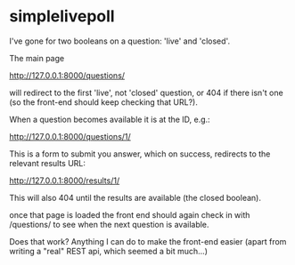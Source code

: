 simplelivepoll
==============

I've gone for two booleans on a question: 'live' and 'closed'.

The main page

http://127.0.0.1:8000/questions/

will redirect to the first 'live', not 'closed' question, or 404 if there isn't one (so the front-end should keep checking that URL?).

When a question becomes available it is at the ID, e.g.:

http://127.0.0.1:8000/questions/1/

This is a form to submit you answer, which on success, redirects to the relevant results URL:

http://127.0.0.1:8000/results/1/

This will also 404 until the results are available (the closed boolean).

once that page is loaded the front end should again check in with /questions/ to see when the next question is available.

Does that work? Anything I can do to make the front-end easier (apart from writing a "real" REST api, which seemed a bit much…)
